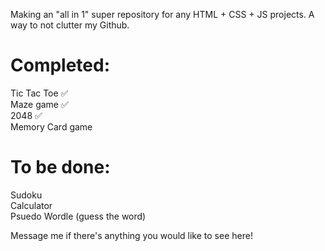 Making an "all in 1" super repository for any HTML + CSS + JS projects. A way to not clutter my Github.

# Completed:    
Tic Tac Toe ✅    
Maze game ✅    
2048 ✅   
Memory Card game

# To be done:
Sudoku    
Calculator    
Psuedo Wordle (guess the word)     
 

Message me if there's anything you would like to see here!
